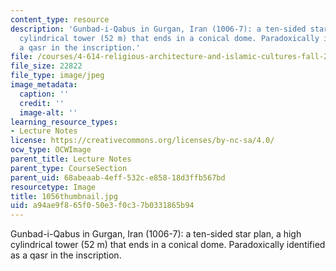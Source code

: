 ```yaml
---
content_type: resource
description: 'Gunbad-i-Qabus in Gurgan, Iran (1006-7): a ten-sided star plan, a high
  cylindrical tower (52 m) that ends in a conical dome. Paradoxically identified as
  a qasr in the inscription.'
file: /courses/4-614-religious-architecture-and-islamic-cultures-fall-2002/a94ae9f865f050e3f0c37b0331865b94_1056thumbnail.jpg
file_size: 22822
file_type: image/jpeg
image_metadata:
  caption: ''
  credit: ''
  image-alt: ''
learning_resource_types:
- Lecture Notes
license: https://creativecommons.org/licenses/by-nc-sa/4.0/
ocw_type: OCWImage
parent_title: Lecture Notes
parent_type: CourseSection
parent_uid: 68abeaab-4eff-532c-e858-18d3ffb567bd
resourcetype: Image
title: 1056thumbnail.jpg
uid: a94ae9f8-65f0-50e3-f0c3-7b0331865b94
---
```

Gunbad-i-Qabus in Gurgan, Iran (1006-7): a ten-sided star plan, a high cylindrical tower (52 m) that ends in a conical dome. Paradoxically identified as a qasr in the inscription.